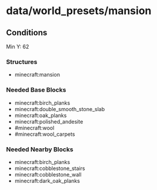 # data/world_presets/mansion  
  
## Conditions  
Min Y: 62  
  
### Structures  
  * minecraft:mansion
  
  
### Needed Base Blocks  
  * minecraft:birch_planks
  * minecraft:double_smooth_stone_slab
  * minecraft:oak_planks
  * minecraft:polished_andesite
  * #minecraft:wool
  * #minecraft:wool_carpets
  
  
### Needed Nearby Blocks  
  * minecraft:birch_planks
  * minecraft:cobblestone_stairs
  * minecraft:cobblestone_wall
  * minecraft:dark_oak_planks
  
